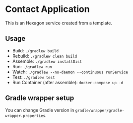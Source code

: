
# Contact Application

This is an Hexagon service created from a template.

## Usage

* Build: `./gradlew build`
* Rebuild: `./gradlew clean build`
* Assemble: `./gradlew installDist`
* Run: `./gradlew run`
* Watch: `./gradlew --no-daemon --continuous runService`
* Test: `./gradlew test`
* Run Container (after assemble): `docker-compose up -d`

## Gradle wrapper setup

You can change Gradle version in `gradle/wrapper/gradle-wrapper.properties`.

